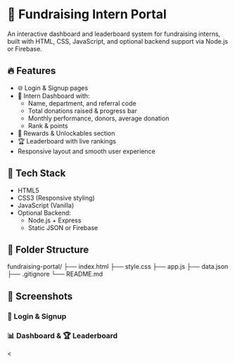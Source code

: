 # 🌟 Fundraising Intern Portal

An interactive dashboard and leaderboard system for fundraising interns, built with HTML, CSS, JavaScript, and optional backend support via Node.js or Firebase.

## 🔥 Features

- 🌐 Login & Signup pages
- 🎯 Intern Dashboard with:
  - Name, department, and referral code
  - Total donations raised & progress bar
  - Monthly performance, donors, average donation
  - Rank & points
- 🎁 Rewards & Unlockables section
- 🏆 Leaderboard with live rankings
- Responsive layout and smooth user experience

## 🧱 Tech Stack

- HTML5
- CSS3 (Responsive styling)
- JavaScript (Vanilla)
- Optional Backend:
  - Node.js + Express
  - Static JSON or Firebase

## 📁 Folder Structure

fundraising-portal/
├── index.html
├── style.css
├── app.js
├── data.json 
├── .gitignore
└── README.md

## 📸 Screenshots

### 🔐 Login & Signup
### 📊 Dashboard & 🏆 Leaderboard
<
